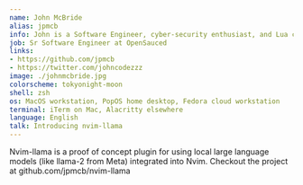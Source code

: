 ```yaml
---
name: John McBride
alias: jpmcb
info: John is a Software Engineer, cyber-security enthusiast, and Lua config conjurer.
job: Sr Software Engineer at OpenSauced
links:
- https://github.com/jpmcb
- https://twitter.com/johncodezzz
image: ./johnmcbride.jpg
colorscheme: tokyonight-moon
shell: zsh
os: MacOS workstation, PopOS home desktop, Fedora cloud workstation
terminal: iTerm on Mac, Alacritty elsewhere
language: English
talk: Introducing nvim-llama
---
```


Nvim-llama is a proof of concept plugin for using local large language models (like llama-2 from Meta) integrated into Nvim. Checkout the project at github.com/jpmcb/nvim-llama
